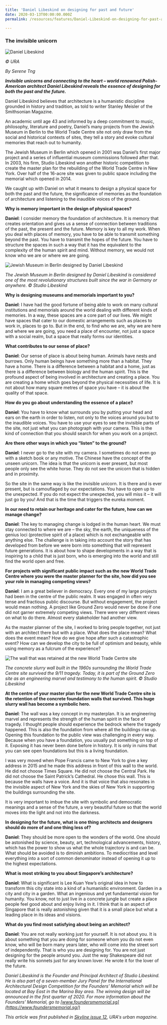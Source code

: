 ```yaml
---
title: 'Daniel Libeskind on designing for past and future'
date: 2020-03-13T00:00:00.000Z
permalink: /resources/features/Daniel-Libeskind-on-designing-for-past-and-future

---
```


### **The invisible unicorn**

![Daniel Libeskind](/images/Daniel.jpg)

*© URA*



*By Serene Tng*

***Invisible unicorns and connecting to the heart – world renowned Polish-American architect Daniel Libeskind reveals the essence of designing for both the past and the future.***

Daniel Libeskind believes that architecture is a humanistic discipline grounded in history and tradition, as told to writer Stanley Meisler of the Smithsonian Magazine. 

An academic until age 43 and informed by a deep commitment to music, philosophy, literature and poetry, Daniel’s many projects from the Jewish Museum in Berlin to the World Trade Centre site not only draw from the social and historical contexts of sites, they tell a story and evoke cultural memories that reach out to humanity. 

The Jewish Museum in Berlin which opened in 2001 was Daniel’s first major project and a series of influential museum commissions followed after that. In 2003, his firm, Studio Libeskind won another historic competition to create the master plan for the rebuilding of the World Trade Centre in New York. Over half of the 16-acre site was given to public space including the memorial which opened in 2014. 

We caught up with Daniel on what it means to design a physical space for both the past and the future, the significance of memories as the foundation of architecture and listening to the inaudible voices of the ground. 

**Why is memory important in the design of physical spaces?** 

**Daniel**: I consider memory the foundation of architecture. It is memory that creates orientation and gives us a sense of connection between traditions of the past, the present and the future. Memory is key to all my work. When you deal with places of memory, you have to be able to transmit something beyond the past. You have to transmit the hopes of the future. You have to structure the spaces in such a way that it has the equivalent to the complexity of the human spirit and mind. Without memory, we would not know who we are or where we are going.

![Jewish Museum in Berlin designed by Daniel Libeskind](/images/Jewish_Museum.jpg)

*The Jewish Museum in Berlin designed by Daniel Libeskind is considered one of the most revolutionary structures built since the war in Germany or anywhere. © Studio Libeskind*

**Why is designing museums and memorials important to you?**

**Daniel**: I have had the good fortune of being able to work on many cultural institutions and memorials around the world dealing with different kinds of memories. In a way, these spaces are a core part of our lives. We might have spaces that cater to our domestic arrangements such as places to work in, places to go to. But in the end, to find who we are, why we are here and where we are going, you need a place of encounter, not just a space with a social realm, but a space that really forms our identities.  

**What contributes to our sense of place?**

**Daniel**: Our sense of place is about being human. Animals have nests and burrows. Only human beings have something more than a habitat. They have a home. There is a difference between a habitat and a home, just as there is a difference between biology and the human spirit. This is the profound aspect of being involved in architecture and creating a place. You are creating a home which goes beyond the physical necessities of life. It is not about how many square metres of space you have – it is about the quality of that space. 

**How do you go about understanding the essence of a place?**

**Daniel**: You have to know what surrounds you by putting your head and ears on the earth in order to listen, not only to the voices around you but to the inaudible voices. You have to use your eyes to see the invisible parts of the site, not just what you can photograph with your camera. This is the kind of connection that you should search for when you work on a project.

**Are there other ways in which you “listen” to the ground?**

**Daniel**: I never go to the site with my camera. I sometimes do not even go with a sketch book or any motive. The Chinese have the concept of the unseen unicorn. The idea is that the unicorn is ever present, but most people only see the white horse. They do not see the unicorn that is hidden and in proximity. 

So the site in the same way is like the invisible unicorn. It is there and is ever present, but is camouflaged by our expectations. You have to open up to the unexpected. If you do not expect the unexpected, you will miss it – it will just go by you! And that is the time that triggers the eureka moment. 

**In our need to retain our heritage and cater for the future, how can we manage change?**

**Daniel**: The key to managing change is lodged in the human heart. We must stay connected to where we are – the sky, the earth, the uniqueness of the genius loci (protective spirit of a place) which is not exchangeable with anything else. The challenge is in taking into account the story that has developed from before we were born into something that will represent future generations. It is about how to shape developments in a way that is inspiring to a child that is just born, who is emerging into the world and still find the world open and free.

**For projects with significant public impact such as the new World Trade Centre where you were the master planner for the site, how did you see your role in managing competing views?**

**Daniel**: I am a great believer in democracy. Every one of my large projects had been in the centre of the public realm. It was engaged in often very tense and fractious public discourse. But without engagement, the project would mean nothing. A project like Ground Zero would never be done if one did not garner extremely competing views. There were very different views on what to do there. Almost every stakeholder had another view. 

As the master planner of the site, I worked to bring people together, not just with an architect there but with a place. What does the place mean? What does the event mean? How do we give hope after such a catastrophic event? How can we develop the city to be full of optimism and beauty, while using memory as a fulcrum of the experience?

![The wall that was retained at the new World Trade Centre site](/images/WTC_Wall.jpg)

*The concrete slurry wall built in the 1960s surrounding the World Trade Centre site survived the 9/11 tragedy. Today, it is part of the Ground Zero site as an engineering marvel and testimony to the human spirit. © Studio Libeskind*

**At the centre of your master plan for the new World Trade Centre site is the retention of the concrete foundation walls that survived. This huge slurry wall has become a symbolic hero.**

**Daniel**: The wall was a key concept in my masterplan. It is an engineering marvel and represents the strength of the human spirit in the face of tragedy. I thought people should experience the bedrock where the tragedy happened. This is also the foundation from where all the buildings rise up. Opening this foundation to the public view was challenging in every way. Because when you have a foundation, you usually put something on top of it. Exposing it has never been done before in history. It is only in ruins that you can see open foundations but this is a living foundation. 

I was very moved when Pope Francis came to New York to give a key address in 2015 and he made this address in front of this wall to the world. He did not choose Times Square. He did not choose the Central Park. He did not choose the Saint Patrick’s Cathedral. He chose this wall. This is because the walls have a voice. And it is that voice that also resonates in the invisible aspect of New York and the skies of New York in supporting the buildings surrounding the site. 

It is very important to imbue the site with symbolic and democratic meanings and a sense of the future, a very beautiful future so that the world moves into the light and not into the darkness.

**In designing for the future, what is one thing architects and designers should do more of and one thing less of?**

**Daniel**: They should be more open to the wonders of the world. One should be astonished by science, beauty, art, technological advancements, history, which has the power to show us what the whole trajectory is and can be. What should be avoided is to diminish ambitions. To mediocritise and level everything into a sort of common denominator instead of opening it up to the highest expectations.
      	
**What is most striking to you about Singapore’s architecture?**

**Daniel**: What is significant is Lee Kuan Yew’s original idea in how to transform this city state into a kind of a humanistic environment. Garden in a city and city in a garden. What an ingenious and yet fundamental vision for humanity. You know, not to just live in a concrete jungle but create a place people feel good about and enjoy living in it. I think that is an aspect of Singapore that is really astonishing given that it is a small place but what a leading place in its ideas and visions. 

**What do you find most satisfying about being an architect?**

**Daniel**: You are not really working just for yourself. It is not about you. It is about something that you are doing for someone whom you do not even know, who will be born many years later, who will come into the street sort of independently. That is who you are designing for. You are not just designing for the people around you. Just the way Shakespeare did not really write his sonnets just for any known lover. He wrote it for the lover of the future. 


*Daniel Libeskind is the Founder and Principal Architect of Studio Libeskind. He is also part of a seven-member Jury Panel for the International Architectural Design Competition for the Founders’ Memorial which will be located at Bay East in the Marina Bay area. The winning design will be announced in the first quarter of 2020. For more information about the Founders’ Memorial, go to [www.foundersmemorial.sg](https://www.foundersmemorial.sg/)*


*This article was first published in [Skyline issue 12](https://www.ura.gov.sg/Corporate/Resources/Publications/Skyline/Skyline-issue12/Thinking-Aloud), URA's urban magazine.*


 
